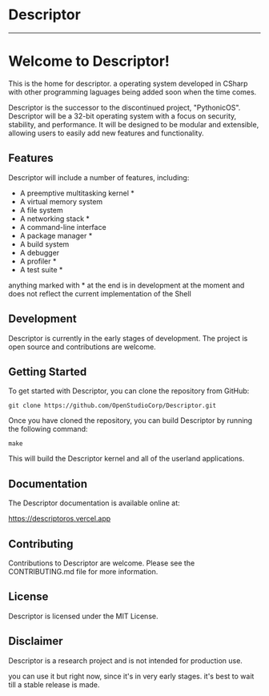 # Descriptor

---
# Welcome to Descriptor!

This is the home for descriptor. a operating system developed in CSharp with other programming laguages being added soon when the time comes.

Descriptor is the successor to the discontinued project, "PythonicOS". Descriptor will be a 32-bit operating system with a focus on security, stability, and performance. It will be designed to be modular and extensible, allowing users to easily add new features and functionality.

## Features

Descriptor will include a number of features, including:

* A preemptive multitasking kernel * 
* A virtual memory system 
* A file system 
* A networking stack *
* A command-line interface
* A package manager * 
* A build system  
* A debugger 
* A profiler * 
* A test suite * 

anything marked with * at the end is in development at the moment and does not reflect the current implementation of the Shell

## Development

Descriptor is currently in the early stages of development. The project is open source and contributions are welcome.

## Getting Started

To get started with Descriptor, you can clone the repository from GitHub:

```
git clone https://github.com/OpenStudioCorp/Descriptor.git
```

Once you have cloned the repository, you can build Descriptor by running the following command:

```
make
```

This will build the Descriptor kernel and all of the userland applications.

## Documentation

The Descriptor documentation is available online at:

https://descriptoros.vercel.app


## Contributing

Contributions to Descriptor are welcome. Please see the CONTRIBUTING.md file for more information.

## License

Descriptor is licensed under the MIT License.

## Disclaimer

Descriptor is a research project and is not intended for production use.

you can use it but right now, since it's in very early stages. it's best to wait till a stable release is made.

